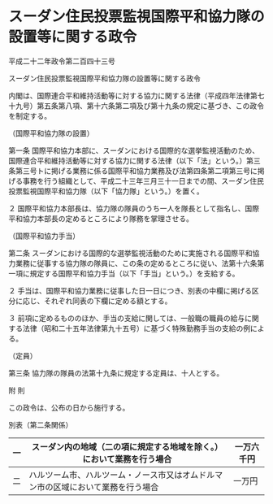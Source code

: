 # スーダン住民投票監視国際平和協力隊の設置等に関する政令

平成二十二年政令第二百四十三号

スーダン住民投票監視国際平和協力隊の設置等に関する政令

内閣は、国際連合平和維持活動等に対する協力に関する法律（平成四年法律第七十九号）第五条第八項、第十六条第二項及び第十九条の規定に基づき、この政令を制定する。

（国際平和協力隊の設置）

第一条 国際平和協力本部に、スーダンにおける国際的な選挙監視活動のため、国際連合平和維持活動等に対する協力に関する法律（以下「法」という。）第三条第三号トに掲げる業務に係る国際平和協力業務及び法第四条第二項第三号に掲げる事務を行う組織として、平成二十三年三月三十一日までの間、スーダン住民投票監視国際平和協力隊（以下「協力隊」という。）を置く。

２ 国際平和協力本部長は、協力隊の隊員のうち一人を隊長として指名し、国際平和協力本部長の定めるところにより隊務を掌理させる。

（国際平和協力手当）

第二条 スーダンにおける国際的な選挙監視活動のために実施される国際平和協力業務に従事する協力隊の隊員に、この条の定めるところに従い、法第十六条第一項に規定する国際平和協力手当（以下「手当」という。）を支給する。

２ 手当は、国際平和協力業務に従事した日一日につき、別表の中欄に掲げる区分に応じ、それぞれ同表の下欄に定める額とする。

３ 前項に定めるもののほか、手当の支給に関しては、一般職の職員の給与に関する法律（昭和二十五年法律第九十五号）に基づく特殊勤務手当の支給の例による。

（定員）

第三条 協力隊の隊員の法第十九条に規定する定員は、十人とする。

附 則

この政令は、公布の日から施行する。

別表（第二条関係）

一 | スーダン内の地域（二の項に規定する地域を除く。）において業務を行う場合 | 一万六千円  
---|---|---  
二 | ハルツーム市、ハルツーム・ノース市又はオムドルマン市の区域において業務を行う場合 | 一万円
